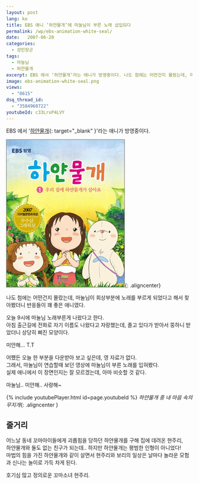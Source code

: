 ```yaml
---
layout: post
lang: ko
title: EBS 애니 ‘하얀물개’에 마눌님이 부른 노래 삽입되다
permalink: /wp/ebs-animation-white-seal/
date:   2007-06-20
categories:
  - 성민장군
tags:
  - 마눌님
  - 하얀물개
excerpt: EBS 에서 ‘하얀물개‘라는 애니가 방영중이다. 나도 첨에는 어떤건지 몰랐는데, 마눌님이 회상부분에 노래를 부르게 되었다고 해서 찾아봤더니 반응들이 꽤 좋은 애니였다. 오늘 9시에 마눌님 노래부른게 나왔다고 한다. 아침 출근길에 전화로 자기 이름도 나왔다고 자랑했는데, 졸고 있다가 받아서 뚱하니 받았더니 상당히 삐진 모양이다. 미안해… T.T 어쨌든 오늘 한 부분을 다운받아 보고 싶은데, 영 자료가 없다. 그래서, 마눌님이 연습할때 보던 영상에 마눌님이 부른 노래를 입혀봤다. 실제 애니에서 이 장면인지는 잘 모르겠는데, 아마 비슷할 것 같다.[...]
image: ebs-animation-white-seal.png
views:
  - "8615"
dsq_thread_id:
  - "3584960722"
youtubeId: c33LrxP4LVY
---
```


EBS 에서 '[하얀물개](//www.whiteseal.co.kr){: target="_blank" }'라는 애니가 방영중이다. 

![EBS 애니메이션 하얀물개](/assets/img/2007/ebs-animation-white-seal.png){: .aligncenter}

나도 첨에는 어떤건지 몰랐는데, 마눌님이 회상부분에 노래를 부르게 되었다고 해서 찾아봤더니 반응들이 꽤 좋은 애니였다.

오늘 9시에 마눌님 노래부른게 나왔다고 한다.  
아침 출근길에 전화로 자기 이름도 나왔다고 자랑했는데, 졸고 있다가 받아서 뚱하니 받았더니 상당히 삐진 모양이다.
  
미안해... T.T

어쨌든 오늘 한 부분을 다운받아 보고 싶은데, 영 자료가 없다.  
그래서, 마눌님이 연습할때 보던 영상에 마눌님이 부른 노래를 입혀봤다.    
실제 애니에서 이 장면인지는 잘 모르겠는데, 아마 비슷할 것 같다.

마눌님.. 미안해.. 사랑해~

{% include youtubePlayer.html id=page.youtubeId %}
*하얀물개 중 내 마음 속의 무지개*{: .aligncenter }


## 줄거리

어느날 동네 꼬마아이들에게 괴롭힘을 당하던 하얀물개를 구해 집에 데려온 현주리,  
하얀물개와 둘도 없는 친구가 되는데.. 하지만 하얀물개는 평범한 인형이 아니었다!  
마법의 힘을 가진 하얀물개와 같이 살면서 현주리와 보리의 일상은 날마다 놀라운 모험과 신나는 놀이로 가득 차게 된다.

호기심 많고 정의로운 꼬마소녀 현주리.